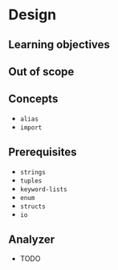 # Design

## Learning objectives

## Out of scope


## Concepts

- `alias`
- `import`

## Prerequisites

- `strings`
- `tuples`
- `keyword-lists`
- `enum`
- `structs`
- `io`

## Analyzer

- TODO
